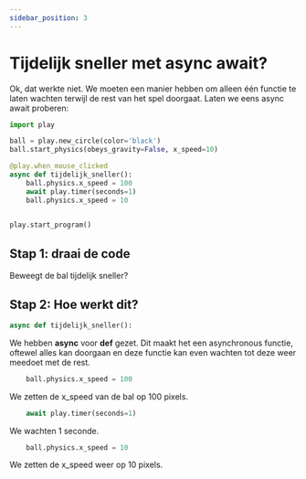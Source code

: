 ```yaml
---
sidebar_position: 3
---
```


# Tijdelijk sneller met async await?

Ok, dat werkte niet. We moeten een manier hebben om alleen één functie te laten wachten
terwijl de rest van het spel doorgaat.
Laten we eens async await proberen:

```python 
import play

ball = play.new_circle(color='black')
ball.start_physics(obeys_gravity=False, x_speed=10)

@play.when_mouse_clicked
async def tijdelijk_sneller():
    ball.physics.x_speed = 100
    await play.timer(seconds=1)
	ball.physics.x_speed = 10
	

play.start_program()
```

## Stap 1: draai de code
Beweegt de bal tijdelijk sneller?

## Stap 2: Hoe werkt dit?

```python
async def tijdelijk_sneller():
```
We hebben **async** voor **def** gezet. Dit maakt het een asynchronous functie, oftewel alles kan doorgaan en deze functie kan even wachten tot deze weer meedoet met de rest.

```python
    ball.physics.x_speed = 100
```
We zetten de x_speed van de bal op 100 pixels.

```python
    await play.timer(seconds=1)
```
We wachten 1 seconde. 

```python
	ball.physics.x_speed = 10
```
We zetten de x_speed weer op 10 pixels.
